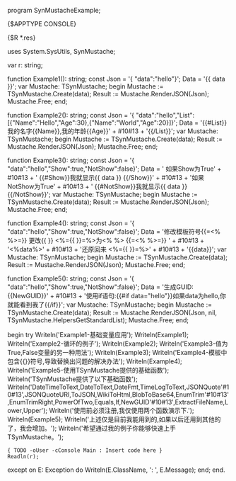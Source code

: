 program SynMustacheExample;

{$APPTYPE CONSOLE}

{$R *.res}

uses
  System.SysUtils,
  SynMustache;

var
  r: string;

function Example1(): string;
const
  Json = '{ "data":"hello"}';
  Data = '{{ data }}';
var
  Mustache: TSynMustache;
begin
  Mustache := TSynMustache.Create(data);
  Result := Mustache.RenderJSON(Json);
  Mustache.Free;
end;

function Example2(): string;
const
  Json = '{ "data":"hello","List":[{"Name":"Hello","Age":30},{"Name":"World","Age":20}]}';
  Data = '{{#List}}我的名字{{Name}},我的年龄{{Age}}' + #10#13 + '{{/List}}';
var
  Mustache: TSynMustache;
begin
  Mustache := TSynMustache.Create(data);
  Result := Mustache.RenderJSON(Json);
  Mustache.Free;
end;

function Example3(): string;
const
  Json = '{ "data":"hello","Show":true,"NotShow":false}';
  Data = ' 如果Show为True' + #10#13 + ' {{#Show}}我就显示{{ data }} {{/Show}}' + #10#13 + '如果NotShow为True' + #10#13 + ' {{#NotShow}}我就显示{{ data }} {{/NotShow}}';
var
  Mustache: TSynMustache;
begin
  Mustache := TSynMustache.Create(data);
  Result := Mustache.RenderJSON(Json);
  Mustache.Free;
end;

function Example4(): string;
const
  Json = '{ "data":"hello","Show":true,"NotShow":false}';
  Data = '修改模板符号{{=<% %>=}} 更改{{ }} <%={{ }}=%>为<% %> {{=<% %>=}} ' + #10#13 + '<%data%>' + #10#13 + '还原回来 <%={{ }}=%>' + #10#13 + '{{data}}';
var
  Mustache: TSynMustache;
begin
  Mustache := TSynMustache.Create(data);
  Result := Mustache.RenderJSON(Json);
  Mustache.Free;
end;

function Example5(): string;
const
  Json = '{ "data":"hello","Show":true,"NotShow":false}';
  Data = '生成GUID:{{NewGUID}}' + #10#13 + '使用if语句:{{#if data="hello"}}如果data为hello,你就能看到我了{{/if}}';
var
  Mustache: TSynMustache;
begin
  Mustache := TSynMustache.Create(data);
  Result := Mustache.RenderJSON(Json, nil, TSynMustache.HelpersGetStandardList);
  Mustache.Free;
end;

begin
  try
    Writeln('Example1-基础变量应用');
    Writeln(Example1);
    Writeln('Example2-循环的例子');
    Writeln(Example2);
    Writeln('Example3-值为True,False变量的另一种用法');
    Writeln(Example3);
    Writeln('Example4-模板中包含{{}}符号,导致替换出问题的解决办法');
    Writeln(Example4);
    Writeln('Example5-使用TSynMustache提供的基础函数');
    Writeln('TSynMustache提供了以下基础函数');
    Writeln('DateTimeToText,DateToText,DateFmt,TimeLogToText,JSONQuote'#10#13',JSONQuoteURI,ToJSON,WikiToHtml,BlobToBase64,EnumTrim'#10#13',EnumTrimRight,PowerOfTwo,Equals,If,NewGUID'#10#13',ExtractFileName,Lower,Upper');
    Writeln('使用前必须注册,我仅使用两个函数演示下.');
    Writeln(Example5);
    Writeln('上述仅是目前我能用到的,如果以后还用到其他的了，我会增加。');
    Writeln('希望通过我的例子你能够快速上手TSynMustache。');

    { TODO -oUser -cConsole Main : Insert code here }
    Readln(r);
  except
    on E: Exception do
      Writeln(E.ClassName, ': ', E.Message);
  end;
end.
